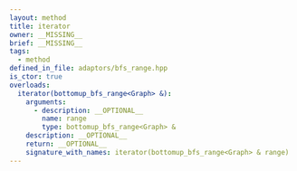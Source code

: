 ```yaml
---
layout: method
title: iterator
owner: __MISSING__
brief: __MISSING__
tags:
  - method
defined_in_file: adaptors/bfs_range.hpp
is_ctor: true
overloads:
  iterator(bottomup_bfs_range<Graph> &):
    arguments:
      - description: __OPTIONAL__
        name: range
        type: bottomup_bfs_range<Graph> &
    description: __OPTIONAL__
    return: __OPTIONAL__
    signature_with_names: iterator(bottomup_bfs_range<Graph> & range)
---
```


